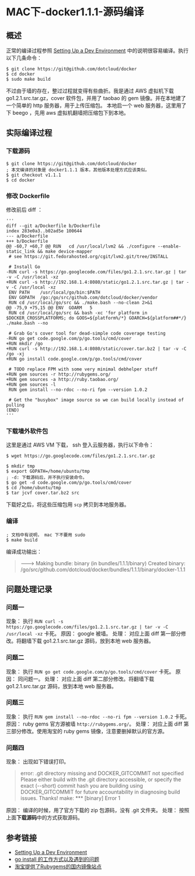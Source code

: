 # MAC下-docker1.1.1-源码编译

## 概述

正常的编译过程参照 [Setting Up a Dev Environment](https://docs.docker.com/contributing/devenvironment/) 中的说明很容易编译。执行以下几条命令：

    $ git clone https://git@github.com/dotcloud/docker
    $ cd docker
    $ sudo make build

不过由于墙的存在，整过过程就变得有些曲折。我是通过 AWS 虚拟机下载 go1.2.1.src.tar.gz，cover 软件包，并用了 taobao 的 gem 镜像。并在本地建了一个简单的 http 服务器，用于上传压缩包。
本地启一个 web 服务器，这里用了下 beego ，先用 aws 虚拟机翻墙把压缩包下到本地。

## 实际编译过程

### 下载源码

    $ git clone https://git@github.com/dotcloud/docker
    ; 本文编译的对象是 docker1.1.1 版本，其他版本处理方式应该类似。
    $ git checkout v1.1.1
    $ cd docker

### 修改 Dockerfile
    
修改前后 diff ：

    '''
    diff --git a/Dockerfile b/Dockerfile
    index 283e0a3..b02ad5e 100644
    --- a/Dockerfile
    +++ b/Dockerfile
    @@ -60,7 +60,7 @@ RUN   cd /usr/local/lvm2 && ./configure --enable-static_link && make device-mapper
     # see https://git.fedorahosted.org/cgit/lvm2.git/tree/INSTALL
     
     # Install Go
    -RUN curl -s https://go.googlecode.com/files/go1.2.1.src.tar.gz | tar -v -C /usr/local -xz
    +RUN curl -s http://192.168.1.4:8080/static/go1.2.1.src.tar.gz | tar -v -C /usr/local -xz
     ENV PATH    /usr/local/go/bin:$PATH
     ENV GOPATH  /go:/go/src/github.com/dotcloud/docker/vendor
     RUN cd /usr/local/go/src && ./make.bash --no-clean 2>&1
    @@ -75,9 +75,15 @@ ENV  GOARM   5
     RUN cd /usr/local/go/src && bash -xc 'for platform in $DOCKER_CROSSPLATFORMS; do GOOS=${platform%/*} GOARCH=${platform##*/} ./make.bash --no
     
     # Grab Go's cover tool for dead-simple code coverage testing
    -RUN go get code.google.com/p/go.tools/cmd/cover
    +RUN mkdir /go
    +RUN curl -s http://192.168.1.4:8080/static/cover.tar.bz2 | tar -v -C /go -xj
    +RUN go install code.google.com/p/go.tools/cmd/cover
     
     # TODO replace FPM with some very minimal debhelper stuff
    +RUN gem sources -r http://rubygems.org/
    +RUN gem sources -a http://ruby.taobao.org/ 
    +RUN gem sources -l
     RUN gem install --no-rdoc --no-ri fpm --version 1.0.2
     
     # Get the "busybox" image source so we can build locally instead of pulling
    (END) 
    '''

### 下载墙外软件包

这里是通过 AWS VM 下载， ssh 登入云服务器，执行以下命令：

	$ wget https://go.googlecode.com/files/go1.2.1.src.tar.gz

	$ mkdir tmp
    $ export GOPATH=/home/ubuntu/tmp
    ; -d: 下载源码后，并不执行安装命令。
    $ go get -d code.google.com/p/go.tools/cmd/cover
    $ cd /home/ubuntu/tmp
    $ tar jcvf cover.tar.bz2 src

下载好之后，将这些压缩包用 `scp` 拷贝到本地服务器。

### 编译

	; 文档中有说明， mac 下不要用 sudo
	$ make build

编译成功输出：

> ---> Making bundle: binary (in bundles/1.1.1/binary)
> Created binary: /go/src/github.com/dotcloud/docker/bundles/1.1.1/binary/docker-1.1.1

## 问题处理记录

### 问题一

现象： 执行 `RUN curl -s https://go.googlecode.com/files/go1.2.1.src.tar.gz | tar -v -C /usr/local -xz` 卡死。
原因： google 被墙。
处理： 对应上面 diff 第一部分修改。将翻墙下载 go1.2.1.src.tar.gz 源码，放到本地 web 服务器。

### 问题二

现象： 执行 `RUN go get code.google.com/p/go.tools/cmd/cover` 卡死。
原因： 同问题一。
处理： 对应上面 diff 第二部分修改。将翻墙下载 go1.2.1.src.tar.gz 源码，放到本地 web 服务器。

### 问题三

现象： 执行 `RUN gem install --no-rdoc --no-ri fpm --version 1.0.2` 卡死。
原因： ruby gems 官方源被墙 `http://rubygems.org/`。
处理： 对应上面 diff 第三部分修改。使用淘宝的 ruby gems 镜像，注意要删掉默认的官方源。

### 问题四

现象： 出现如下错误打印。

> error: .git directory missing and DOCKER_GITCOMMIT not specified
>   Please either build with the .git directory accessible, or specify the
>   exact (--short) commit hash you are building using DOCKER_GITCOMMIT for
>   future accountability in diagnosing build issues.  Thanks!
> make: *** [binary] Error 1

原因： 编译的时候，用了官方下载的 zip 包源码，没有 .git 文件夹。
处理： 按照上面**下载源码**中的方式获取源码。

## 参考链接

* [Setting Up a Dev Environment](https://docs.docker.com/contributing/devenvironment/) 
* [go install 的工作方式以及遇到的问题](http://blog.csdn.net/tiaotiaoyly/article/details/38517103)
* [淘宝提供了Rubygems的国内镜像站点](http://www.iteye.com/news/23813-rubygems-taobao)
